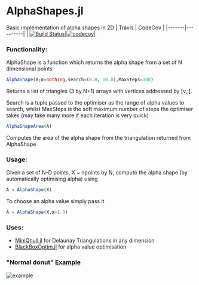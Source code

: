 # AlphaShapes.jl
Basic implementation of alpha shapes in 2D
| Travis | CodeCov |
|-------|----------|
| [![Build Status](https://travis-ci.com/harveydevereux/AlphaShapes.jl.svg?branch=master)](https://travis-ci.com/harveydevereux/AlphaShapes.jl)|[![codecov](https://codecov.io/gh/harveydevereux/AlphaShapes.jl/branch/master/graph/badge.svg)](https://codecov.io/gh/harveydevereux/AlphaShapes.jl)|

### Functionality:

AlphaShape is a function which returns the alpha shape from a set of N dimensional points

```julia
AlphaShape(X;α=nothing,search=(0.0, 10.0),MaxSteps=100)
```
Returns a list of triangles (3 by N+1) arrays with vertices addressed by [v,:].

Search is a tuple passed to the optimiser as the range of alpha values to search, whilst MaxSteps is the soft maximum
number of steps the optimiser takes (may take many more if each iteration is very quick)

```julia
AlphaShapeArea(A)
```

Computes the area of the alpha shape from the triangulation returned from AlphaShape
### Usage:

Given a set of N-D points, X ~ npoints by N, compute the alpha shape (by automatically optimising alpha) using 
```Julia
A = AlphaShape(X)
```
To choose an alpha value simply pass it 
```Julia
A = AlphaShape(X,α=1.0)
```

### Uses: 
- [MiniQhull.jl](https://github.com/gridap/MiniQhull.jl) for Delaunay Triangulations in any dimension
- [BlackBoxOptim.jl](https://github.com/robertfeldt/BlackBoxOptim.jl) for alpha value optimisation

### "Normal donut" [Example](https://github.com/harveydevereux/AlphaShapes.jl/blob/master/examples/examples.jl) 


![example](https://github.com/harveydevereux/AlphaShapes.jl/blob/master/examples/Example.png)


